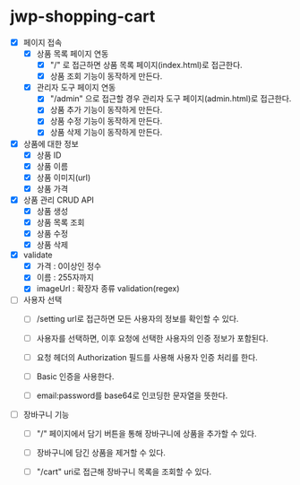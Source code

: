 # jwp-shopping-cart

- [x] 페이지 접속
    - [x] 상품 목록 페이지 연동
        - [x] "/" 로 접근하면 상품 목록 페이지(index.html)로 접근한다.
        - [x] 상품 조회 기능이 동작하게 만든다.
    - [x] 관리자 도구 페이지 연동
        - [x] "/admin" 으로 접근할 경우 관리자 도구 페이지(admin.html)로 접근한다.
        - [x] 상품 추가 기능이 동작하게 만든다.
        - [x] 상품 수정 기능이 동작하게 만든다.
        - [x] 상품 삭제 기능이 동작하게 만든다.

- [x] 상품에 대한 정보
    - [x] 상품 ID
    - [x] 상품 이름
    - [x] 상품 이미지(url)
    - [x] 상품 가격

- [x] 상품 관리 CRUD API
    - [x] 상품 생성
    - [x] 상품 목록 조회
    - [x] 상품 수정
    - [x] 상품 삭제

- [x] validate
    - [x] 가격 : 0이상인 정수
    - [x] 이름 : 255자까지
    - [x] imageUrl : 확장자 종류 validation(regex)

- [ ] 사용자 선택
  - [ ] /setting url로 접근하면 모든 사용자의 정보를 확인할 수 있다.
  - [ ] 사용자를 선택하면, 이후 요청에 선택한 사용자의 인증 정보가 포함된다.
  
  - [ ] 요청 헤더의 Authorization 필드를 사용해 사용자 인증 처리를 한다.
  - [ ] Basic 인증을 사용한다.
  - [ ] email:password를 base64로 인코딩한 문자열을 뜻한다.

- [ ] 장바구니 기능
  - [ ] "/" 페이지에서 담기 버튼을 통해 장바구니에 상품을 추가할 수 있다.
  - [ ] 장바구니에 담긴 상품을 제거할 수 있다.
  - [ ] "/cart" uri로 접근해 장바구니 목록을 조회할 수 있다.

